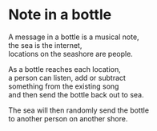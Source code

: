 # Note in a bottle
A message in a bottle is a musical note,   
the sea is the internet,  
locations on the seashore are people.

As a bottle reaches each location,  
a person can listen, add or subtract  
something from the existing song  
and then send the bottle back out to sea. 

The sea will then randomly send the bottle  
to another person on another shore.
